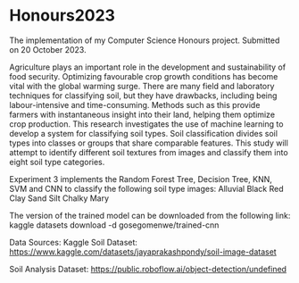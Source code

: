 # Honours2023
The implementation of my Computer Science Honours project. Submitted on 20 October 2023.


Agriculture plays an important role in the development and sustainability of food security. Optimizing favourable crop growth conditions has become vital with the global warming surge. There are many field and laboratory techniques for classifying soil, but they have drawbacks, including being labour-intensive and time-consuming. Methods such as this provide farmers with instantaneous insight into their land, helping them optimize crop production. This research investigates the use of machine learning to develop a system for classifying soil types. Soil classification divides soil types into classes or groups that share comparable features. This study will attempt to identify different soil textures from images and classify them into eight soil type categories.

Experiment 3 implements the Random Forest Tree, Decision Tree, KNN, SVM and CNN to classify the following soil type images:
Alluvial
Black
Red
Clay
Sand
Silt
Chalky
Mary

The version of the trained model can be downloaded from the following link:
kaggle datasets download -d gosegomenwe/trained-cnn

Data Sources:
Kaggle Soil Dataset:
https://www.kaggle.com/datasets/jayaprakashpondy/soil-image-dataset

Soil Analysis Dataset:
https://public.roboflow.ai/object-detection/undefined
